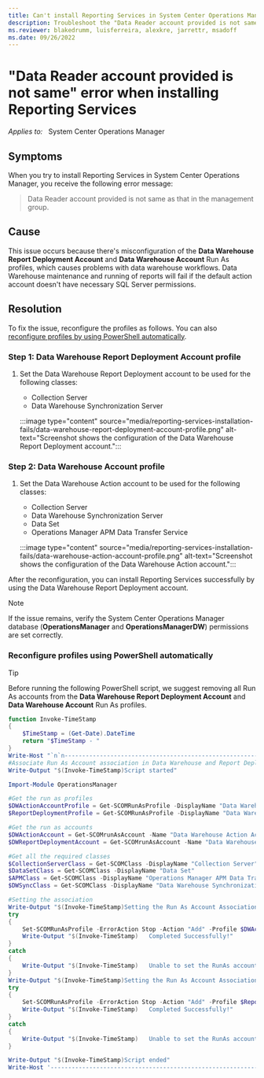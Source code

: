 ```yaml
---
title: Can't install Reporting Services in System Center Operations Manager
description: Troubleshoot the "Data Reader account provided is not same" error when installing Reporting Services in System Center Operations Manager.
ms.reviewer: blakedrumm, luisferreira, alexkre, jarrettr, msadoff
ms.date: 09/26/2022
---
```

# "Data Reader account provided is not same" error when installing Reporting Services

_Applies to:_ &nbsp; System Center Operations Manager

## Symptoms

When you try to install Reporting Services in System Center Operations Manager, you receive the following error message:

> Data Reader account provided is not same as that in the management group.

## Cause

This issue occurs because there's misconfiguration of the **Data Warehouse Report Deployment Account** and **Data Warehouse Account** Run As profiles, which causes problems with data warehouse workflows. Data Warehouse maintenance and running of reports will fail if the default action account doesn't have necessary SQL Server permissions.

## Resolution

To fix the issue, reconfigure the profiles as follows. You can also [reconfigure profiles by using PowerShell automatically](#reconfigure-profiles-by-using-powershell-automatically).

### Step 1: Data Warehouse Report Deployment Account profile

1. Set the Data Warehouse Report Deployment account to be used for the following classes:

    - Collection Server
    - Data Warehouse Synchronization Server

    :::image type="content" source="media/reporting-services-installation-fails/data-warehouse-report-deployment-account-profile.png" alt-text="Screenshot shows the configuration of the Data Warehouse Report Deployment account.":::

### Step 2: Data Warehouse Account profile

1. Set the Data Warehouse Action account to be used for the following classes:

    - Collection Server
    - Data Warehouse Synchronization Server
    - Data Set
    - Operations Manager APM Data Transfer Service

    :::image type="content" source="media/reporting-services-installation-fails/data-warehouse-action-account-profile.png" alt-text="Screenshot shows the configuration of the Data Warehouse Action account.":::

After the reconfiguration, you can install Reporting Services successfully by using the Data Warehouse Report Deployment account.

> [!NOTE]
> If the issue remains, verify the System Center Operations Manager database (**OperationsManager** and **OperationsManagerDW**) permissions are set correctly.

### Reconfigure profiles using PowerShell automatically

> [!TIP]
> Before running the following PowerShell script, we suggest removing all Run As accounts from the **Data Warehouse Report Deployment Account** and **Data Warehouse Account** Run As profiles.

```powershell
function Invoke-TimeStamp
{
    $TimeStamp = (Get-Date).DateTime
    return "$TimeStamp - "
}
Write-Host "`n`n------------------------------------------------------------" -ForegroundColor Green
#Associate Run As Account association in Data Warehouse and Report Deployment Run As Profile.
Write-Output "$(Invoke-TimeStamp)Script started"

Import-Module OperationsManager

#Get the run as profiles
$DWActionAccountProfile = Get-SCOMRunAsProfile -DisplayName "Data Warehouse Account"
$ReportDeploymentProfile = Get-SCOMRunAsProfile -DisplayName "Data Warehouse Report Deployment Account"

#Get the run as accounts
$DWActionAccount = Get-SCOMrunAsAccount -Name "Data Warehouse Action Account"
$DWReportDeploymentAccount = Get-SCOMrunAsAccount -Name "Data Warehouse Report Deployment Account"

#Get all the required classes
$CollectionServerClass = Get-SCOMClass -DisplayName "Collection Server"
$DataSetClass = Get-SCOMClass -DisplayName "Data Set"
$APMClass = Get-SCOMClass -DisplayName "Operations Manager APM Data Transfer Service"
$DWSyncClass = Get-SCOMClass -DisplayName "Data Warehouse Synchronization Server"

#Setting the association
Write-Output "$(Invoke-TimeStamp)Setting the Run As Account Association for Data Warehouse Account Profile"
try
{
    Set-SCOMRunAsProfile -ErrorAction Stop -Action "Add" -Profile $DWActionAccountProfile -Account $DWActionAccount -Class $CollectionServerClass, $DataSetClass, $APMClass, $DWSyncClass
    Write-Output "$(Invoke-TimeStamp)   Completed Successfully!"
}
catch
{
    Write-Output "$(Invoke-TimeStamp)   Unable to set the RunAs accounts, try removing all accounts from inside the RunAs Profile (`"Data Warehouse Account`"), and run the script again.`n"
}
Write-Output "$(Invoke-TimeStamp)Setting the Run As Account Association for Data Warehouse Report Deployment Account Profile"
try
{
    Set-SCOMRunAsProfile -ErrorAction Stop -Action "Add" -Profile $ReportDeploymentProfile -Account $DWReportDeploymentAccount -Class $CollectionServerClass, $DWSyncClass
    Write-Output "$(Invoke-TimeStamp)   Completed Successfully!"
}
catch
{
    Write-Output "$(Invoke-TimeStamp)   Unable to set the RunAs accounts, try removing all accounts from inside the RunAs Profile (`"Data Warehouse Report Deployment Account`"), and run the script again."
}

Write-Output "$(Invoke-TimeStamp)Script ended"
Write-Host '------------------------------------------------------------' -ForegroundColor Green
```
